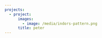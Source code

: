 ```yaml
---
projects:
  - project:
      images:
        - image: /media/indors-pattern.png
      title: peter
---
```


